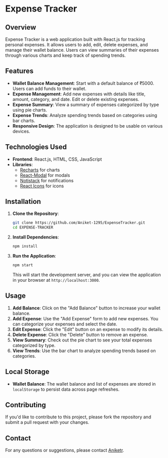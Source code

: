 # Expense Tracker

## Overview

Expense Tracker is a web application built with React.js for tracking personal expenses. It allows users to add, edit, delete expenses, and manage their wallet balance. Users can view summaries of their expenses through various charts and keep track of spending trends.

## Features

- **Wallet Balance Management**: Start with a default balance of ₹5000. Users can add funds to their wallet.
- **Expense Management**: Add new expenses with details like title, amount, category, and date. Edit or delete existing expenses.
- **Expense Summary**: View a summary of expenses categorized by type using pie charts.
- **Expense Trends**: Analyze spending trends based on categories using bar charts.
- **Responsive Design**: The application is designed to be usable on various devices.

## Technologies Used

- **Frontend**: React.js, HTML, CSS, JavaScript
- **Libraries**:
  - [Recharts](https://recharts.org/en-US) for charts
  - [React-Modal](https://reactcommunity.org/react-modal/) for modals
  - [Notistack](https://notistack.com/getting-started) for notifications
  - [React Icons](https://react-icons.github.io/react-icons/) for icons

## Installation

1. **Clone the Repository**:

   ```bash
   git clone https://github.com/Aniket-1295/ExpenseTracker.git
   cd EXPENSE-TRACKER
   ```

2. **Install Dependencies**:

   ```bash
   npm install
   ```

3. **Run the Application**:

   ```bash
   npm start
   ```

   This will start the development server, and you can view the application in your browser at `http://localhost:3000`.

## Usage

1. **Add Balance**: Click on the "Add Balance" button to increase your wallet balance.
2. **Add Expense**: Use the "Add Expense" form to add new expenses. You can categorize your expenses and select the date.
3. **Edit Expense**: Click the "Edit" button on an expense to modify its details.
4. **Delete Expense**: Click the "Delete" button to remove an expense.
5. **View Summary**: Check out the pie chart to see your total expenses categorized by type.
6. **View Trends**: Use the bar chart to analyze spending trends based on categories.

## Local Storage

- **Wallet Balance**: The wallet balance and list of expenses are stored in `localStorage` to persist data across page refreshes.

## Contributing

If you'd like to contribute to this project, please fork the repository and submit a pull request with your changes.

## Contact

For any questions or suggestions, please contact [Aniketr](aniketkamble1642002@gmail.com).
